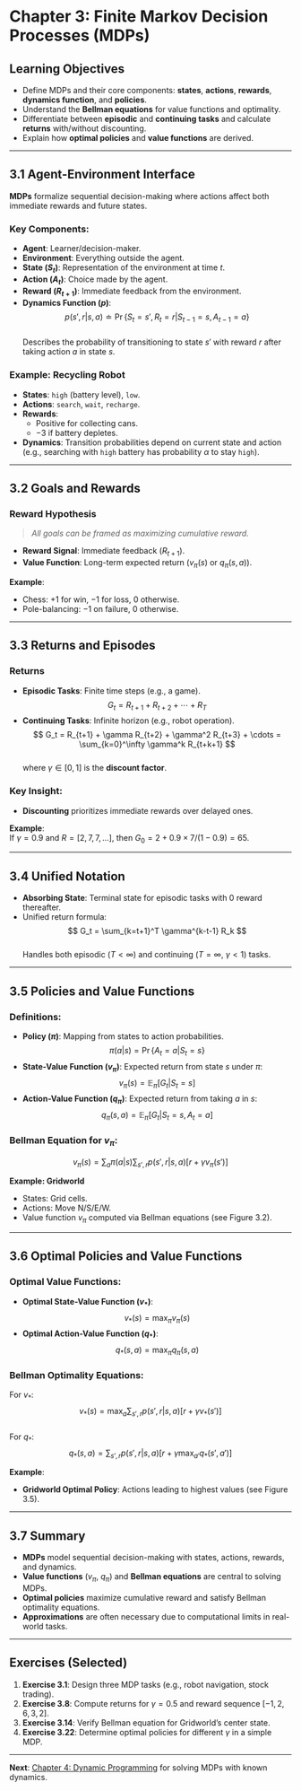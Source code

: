 # Chapter 3: Finite Markov Decision Processes (MDPs)  

## Learning Objectives  
- Define MDPs and their core components: **states**, **actions**, **rewards**, **dynamics function**, and **policies**.  
- Understand the **Bellman equations** for value functions and optimality.  
- Differentiate between **episodic** and **continuing tasks** and calculate **returns** with/without discounting.  
- Explain how **optimal policies** and **value functions** are derived.  

---

## 3.1 Agent-Environment Interface  
**MDPs** formalize sequential decision-making where actions affect both immediate rewards and future states.  

### Key Components:  
- **Agent**: Learner/decision-maker.  
- **Environment**: Everything outside the agent.  
- **State ($S_t$)**: Representation of the environment at time $t$.  
- **Action ($A_t$)**: Choice made by the agent.  
- **Reward ($R_{t+1}$)**: Immediate feedback from the environment.  
- **Dynamics Function ($p$)**:  
  $$
  p(s', r | s, a) \doteq \Pr\{S_t = s', R_t = r | S_{t-1} = s, A_{t-1} = a\}
  $$  
  Describes the probability of transitioning to state $s'$ with reward $r$ after taking action $a$ in state $s$.  

### Example: Recycling Robot  
- **States**: `high` (battery level), `low`.  
- **Actions**: `search`, `wait`, `recharge`.  
- **Rewards**:  
  - Positive for collecting cans.  
  - $-3$ if battery depletes.  
- **Dynamics**: Transition probabilities depend on current state and action (e.g., searching with `high` battery has probability $\alpha$ to stay `high`).  

---

## 3.2 Goals and Rewards  
### Reward Hypothesis  
> *All goals can be framed as maximizing cumulative reward.*  

- **Reward Signal**: Immediate feedback ($R_{t+1}$).  
- **Value Function**: Long-term expected return ($v_\pi(s)$ or $q_\pi(s, a)$).  

**Example**:  
- Chess: $+1$ for win, $-1$ for loss, $0$ otherwise.  
- Pole-balancing: $-1$ on failure, $0$ otherwise.  

---

## 3.3 Returns and Episodes  
### Returns  
- **Episodic Tasks**: Finite time steps (e.g., a game).  
  $$
  G_t = R_{t+1} + R_{t+2} + \cdots + R_T
  $$  
- **Continuing Tasks**: Infinite horizon (e.g., robot operation).  
  $$
  G_t = R_{t+1} + \gamma R_{t+2} + \gamma^2 R_{t+3} + \cdots = \sum_{k=0}^\infty \gamma^k R_{t+k+1}
  $$  
  where $\gamma \in [0, 1]$ is the **discount factor**.  

### Key Insight:  
- **Discounting** prioritizes immediate rewards over delayed ones.  

**Example**:  
If $\gamma = 0.9$ and $R = [2, 7, 7, \ldots]$, then $G_0 = 2 + 0.9 \times 7 / (1 - 0.9) = 65$.  

---

## 3.4 Unified Notation  
- **Absorbing State**: Terminal state for episodic tasks with $0$ reward thereafter.  
- Unified return formula:  
  $$
  G_t = \sum_{k=t+1}^T \gamma^{k-t-1} R_k
  $$  
  Handles both episodic ($T < \infty$) and continuing ($T = \infty$, $\gamma < 1$) tasks.  

---

## 3.5 Policies and Value Functions  
### Definitions:  
- **Policy ($\pi$)**: Mapping from states to action probabilities.  
  $$
  \pi(a | s) = \Pr\{A_t = a | S_t = s\}
  $$  
- **State-Value Function ($v_\pi$)**: Expected return from state $s$ under $\pi$:  
  $$
  v_\pi(s) = \mathbb{E}_\pi[G_t | S_t = s]
  $$  
- **Action-Value Function ($q_\pi$)**: Expected return from taking $a$ in $s$:  
  $$
  q_\pi(s, a) = \mathbb{E}_\pi[G_t | S_t = s, A_t = a]
  $$  

### Bellman Equation for $v_\pi$:  
$$
v_\pi(s) = \sum_a \pi(a | s) \sum_{s', r} p(s', r | s, a) \left[ r + \gamma v_\pi(s') \right]
$$  

**Example: Gridworld**  
- States: Grid cells.  
- Actions: Move N/S/E/W.  
- Value function $v_\pi$ computed via Bellman equations (see Figure 3.2).  

---

## 3.6 Optimal Policies and Value Functions  
### Optimal Value Functions:  
- **Optimal State-Value Function ($v_*$)**:  
  $$
  v_*(s) = \max_\pi v_\pi(s)
  $$  
- **Optimal Action-Value Function ($q_*$)**:  
  $$
  q_*(s, a) = \max_\pi q_\pi(s, a)
  $$  

### Bellman Optimality Equations:  
For $v_*$:  
$$
v_*(s) = \max_a \sum_{s', r} p(s', r | s, a) \left[ r + \gamma v_*(s') \right]
$$  
For $q_*$:  
$$
q_*(s, a) = \sum_{s', r} p(s', r | s, a) \left[ r + \gamma \max_{a'} q_*(s', a') \right]
$$  

**Example**:  
- **Gridworld Optimal Policy**: Actions leading to highest values (see Figure 3.5).  

---

## 3.7 Summary  
- **MDPs** model sequential decision-making with states, actions, rewards, and dynamics.  
- **Value functions** ($v_\pi$, $q_\pi$) and **Bellman equations** are central to solving MDPs.  
- **Optimal policies** maximize cumulative reward and satisfy Bellman optimality equations.  
- **Approximations** are often necessary due to computational limits in real-world tasks.  

---

## Exercises (Selected)  
1. **Exercise 3.1**: Design three MDP tasks (e.g., robot navigation, stock trading).  
2. **Exercise 3.8**: Compute returns for $\gamma=0.5$ and reward sequence $[-1, 2, 6, 3, 2]$.  
3. **Exercise 3.14**: Verify Bellman equation for Gridworld’s center state.  
4. **Exercise 3.22**: Determine optimal policies for different $\gamma$ in a simple MDP.  

---

**Next**: [Chapter 4: Dynamic Programming](link) for solving MDPs with known dynamics.  

